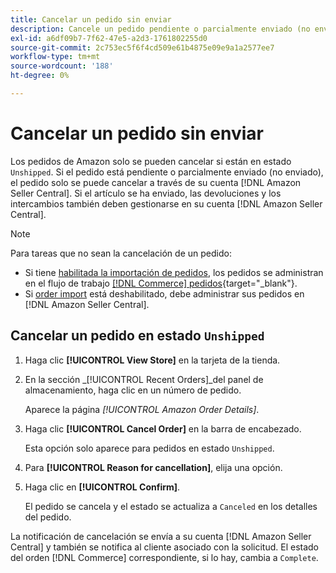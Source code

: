 ```yaml
---
title: Cancelar un pedido sin enviar
description: Cancele un pedido pendiente o parcialmente enviado (no enviado) a través de su cuenta de Amazon [!DNL Seller Central] .
exl-id: a6df09b7-7f62-47e5-a2d3-1761802255d0
source-git-commit: 2c753ec5f6f4cd509e61b4875e09e9a1a2577ee7
workflow-type: tm+mt
source-wordcount: '188'
ht-degree: 0%

---
```


# Cancelar un pedido sin enviar

Los pedidos de Amazon solo se pueden cancelar si están en estado `Unshipped`. Si el pedido está pendiente o parcialmente enviado (no enviado), el pedido solo se puede cancelar a través de su cuenta [!DNL Amazon Seller Central]. Si el artículo se ha enviado, las devoluciones y los intercambios también deben gestionarse en su cuenta [!DNL Amazon Seller Central].

>[!NOTE]
>
>Para tareas que no sean la cancelación de un pedido:
>
>- Si tiene [habilitada la importación de pedidos](./order-settings.md), los pedidos se administran en el flujo de trabajo [[!DNL Commerce] pedidos](https://docs.magento.com/user-guide/sales/orders.html){target=&quot;_blank&quot;}.
>- Si [order import](./order-settings.md) está deshabilitado, debe administrar sus pedidos en [!DNL Amazon Seller Central].


## Cancelar un pedido en estado `Unshipped`

1. Haga clic **[!UICONTROL View Store]** en la tarjeta de la tienda.

1. En la sección _[!UICONTROL Recent Orders]_del panel de almacenamiento, haga clic en un número de pedido.

   Aparece la página _[!UICONTROL Amazon Order Details]_.

1. Haga clic **[!UICONTROL Cancel Order]** en la barra de encabezado.

   Esta opción solo aparece para pedidos en estado `Unshipped`.

1. Para **[!UICONTROL Reason for cancellation]**, elija una opción.

1. Haga clic en **[!UICONTROL Confirm]**.

   El pedido se cancela y el estado se actualiza a `Canceled` en los detalles del pedido.

La notificación de cancelación se envía a su cuenta [!DNL Amazon Seller Central] y también se notifica al cliente asociado con la solicitud. El estado del orden [!DNL Commerce] correspondiente, si lo hay, cambia a `Complete`.
